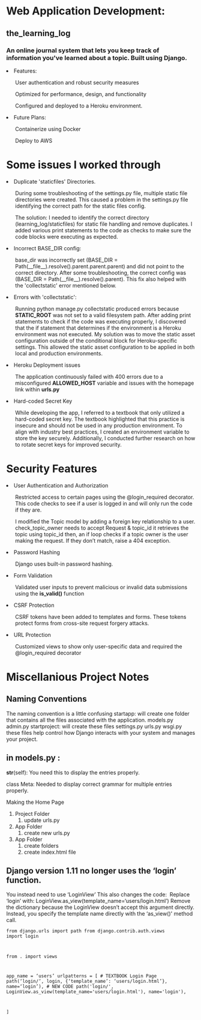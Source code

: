 # Web Application Development:
## the_learning_log
### An online journal system that lets you keep track of information you've learned about a topic. Built using Django.  
<li>Features: </li>
  <ul>User authentication and robust security measures</ul>
  <ul>Optimized for performance, design, and functionality  </ul>
  <ul>Configured and deployed to a Heroku environment.</ul>
<li>Future Plans: </li>
  <ul>Containerize using Docker </ul> 
  <ul>Deploy to AWS </ul>  



# Some issues I worked through
<li>Duplicate 'staticfiles' Directories.</li>
  <ul>During some troubleshooting of the settings.py file, multiple static file directories were created. This caused a problem in the settings.py file identifying the correct path for the static files config.</ul>
  <ul> The solution: I needed to identify the correct directory (learning_log/staticfiles) for static file handling and remove duplicates. I added various print statements to the code as checks to make sure the code blocks were executing as expected. </ul>
  
<li>Incorrect BASE_DIR config:</li>
<ul>base_dir was incorrectly set (BASE_DIR = Path(__file__).resolve().parent.parent.parent) and did not point to the correct directory. After some troubleshooting, the correct config was (BASE_DIR = Path(__file__).resolve().parent). This fix also helped with the 'collectstatic' error mentioned below. </ul> 

<li>Errors with 'collectstatic':</li>
<ul>Running python manage.py collectstatic produced errors because <b>STATIC_ROOT</b> was not set to a valid filesystem path. After adding print statements to check if the code was executing properly, I discovered that the if statement that determines if the environment is a Heroku environment was not executed. My solution was to move the static asset configuration outside of the conditional block for Heroku-specific settings. This allowed the static asset configuration to be applied in both local and production environments. </ul>

<li>Heroku Deployment issues</li>
  <ul>The application continuously failed with 400 errors due to a misconfigured <b>ALLOWED_HOST</b> variable and issues with the homepage link within <b>urls.py</b></ul>
<li>Hard-coded Secret Key</li>
<ul> While developing the app, I referred to a textbook that only utilized a hard-coded secret key. The textbook highlighted that this practice is insecure and should not be used in any production environment. To align with industry best practices, I created an environment variable to store the key securely. Additionally, I conducted further research on how to rotate secret keys for improved security. </ul>

# Security Features
<li>User Authentication and Authorization</li>
  <ul>	Restricted access to certain pages using the @login_required decorator. This code checks to see if a user is logged in and will only run the code if they are. </ul>
  <ul>I modified the Topic model by adding a foreign key relationship to a user. 
	check_topic_owner needs to accept Request & topic_id
	it retrieves the topic using topic_id
	then, an if loop checks if a topic owner is the user making the request. If they don’t match, raise a 404 exception. </ul>
 
<li>Password Hashing</li>
  <ul>Django uses built-in password hashing. </ul>
  
<li>Form Validation</li>
  <ul>Validated user inputs to prevent malicious or invalid data submissions using the <b>is_valid()</b> function </ul>
  
<li>CSRF Protection</li>
  <ul>CSRF tokens have been added to templates and forms. These tokens protect forms from cross-site request forgery attacks. </ul>
  
<li>URL Protection</li>
  <ul>Customized views to show only user-specific data and required the @login_required decorator</ul>


# Miscellanious Project Notes
## Naming Conventions
The naming convention is a little confusing
	startapp: will create one folder that contains all the files associated with the application. 
		models.py
		admin.py
	startproject: will create these files
		settings.py
		urls.py
		wsgi.py
	these files help control how Django interacts with your system and manages your project. 


## in models.py :
__str__(self):
You need this to display the entries properly.

class Meta: 
	Needed to display correct grammar for multiple entries properly. 

Making the Home Page 
1. Project Folder
    1. update urls.py
2. App Folder
    1. create new urls.py
3. App Folder
    1. create folders
    2. create index.html file


## Django version 1.11 no longer uses the ‘login’ function. 
You instead need to use ‘LoginView’
This also changes the code: 
	Replace ‘login’ with:
		LoginView.as_view(template_name=‘users/login.html’)
	Remove the dictionary because the LoginView doesn’t accept this argument directly. Instead, you specify the template name directly with the ‘as_view()' method call. 

<code>from django.urls import path
from django.contrib.auth.views import login

from . import views

app_name = ‘users’
urlpatterns = [
	# TEXTBOOK Login Page
	path(‘login/‘, login, {‘template_name’: ‘users/login.html’},
		name=‘login’),
	# NEW CODE
	path('login/', LoginView.as_view(template_name='users/login.html'), 
		name='login'),

]
</code>
